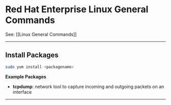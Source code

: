 # Red Hat Enterprise Linux General Commands
See: [[Linux General Commands]]

---
## Install Packages
```bash
sudo yum install <packagename>
```

**Example Packages**
- **tcpdump**: network tool to capture incoming and outgoing packets on an interface
---
